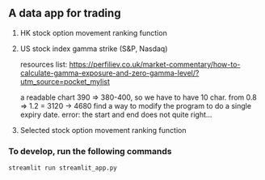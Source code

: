 ## A data app for trading

1. HK stock option movement ranking function

2. US stock index gamma strike (S&P, Nasdaq)

    resources list: https://perfiliev.co.uk/market-commentary/how-to-calculate-gamma-exposure-and-zero-gamma-level/?utm_source=pocket_mylist
    
    a readable chart 390 => 380-400, so we have to have 10 char.
    from 0.8 => 1.2 = 3120 -> 4680
    find a way to modify the program to do a single expiry date.
    error: the start and end does not quite right...

3. Selected stock option movement ranking function

### To develop, run the following commands

```
streamlit run streamlit_app.py
```